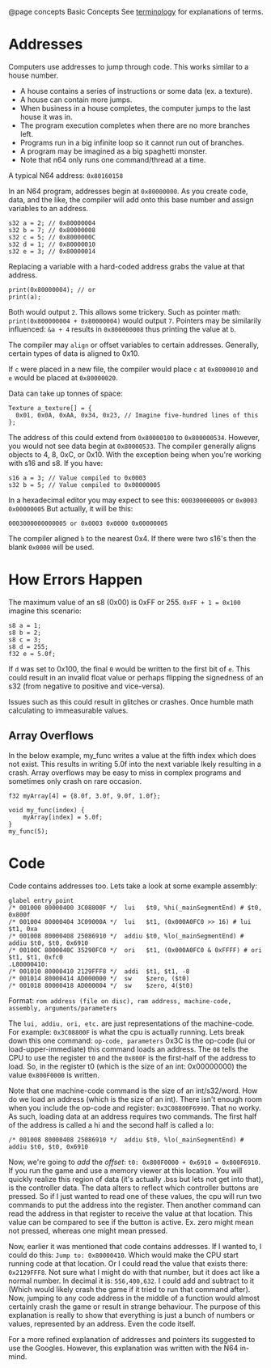 @page concepts Basic Concepts
See [terminology](terminology.html) for explanations of terms.  

# Addresses
Computers use addresses to jump through code. This works similar to a house number.
* A house contains a series of instructions or some data (ex. a texture).
* A house can contain more jumps.
* When business in a house completes, the computer jumps to the last house it was in.
* The program execution completes when there are no more branches left.
* Programs run in a big infinite loop so it cannot run out of branches.
* A program may be imagined as a big spaghetti monster.
* Note that n64 only runs one command/thread at a time.

A typical N64 address: `0x80160158`

In an N64 program, addresses begin at `0x80000000`. As you create code, data, and the like, the compiler will add onto this base number and assign variables to an address.
```
s32 a = 2; // 0x80000004
s32 b = 7; // 0x80000008
s32 c = 5; // 0x8000000C
s32 d = 1; // 0x80000010
s32 e = 3; // 0x80000014
```
Replacing a variable with a hard-coded address grabs the value at that address.
```
print(0x80000004); // or
print(a);
```
Both would output `2`. This allows some trickery. Such as pointer math: `print(0x800000004 + 0x80000004)` would output `7`.
Pointers may be similarily influenced: `&a + 4` results in `0x800000008` thus printing the value at `b`.

The compiler may `align` or offset variables to certain addresses. Generally, certain types of data is aligned to 0x10.

If `c` were placed in a new file, the compiler would place `c` at `0x80000010` and `e` would be placed at `0x80000020`.

Data can take up tonnes of space:
```
Texture a_texture[] = {
  0x01, 0x0A, 0xAA, 0x34, 0x23, // Imagine five-hundred lines of this
};
```
The address of this could extend from `0x80000100` to `0x800000534`. However, you would not see data begin at `0x80000533`. The compiler generally aligns objects to 4, 8, 0xC, or 0x10. With the exception being when you're working with s16 and s8. If you have:
```
s16 a = 3; // Value compiled to 0x0003
s32 b = 5; // Value compiled to 0x00000005
```
In a hexadecimal editor you may expect to see this: `000300000005` or `0x0003 0x00000005` But actually, it will be this:
```
0003000000000005 or 0x0003 0x0000 0x00000005
```
The compiler aligned `b` to the nearest 0x4. If there were two s16's then the blank `0x0000` will be used.

# How Errors Happen
The maximum value of an s8 (0x00) is 0xFF or 255. `0xFF + 1 = 0x100` imagine this scenario:
```
s8 a = 1;
s8 b = 2;
s8 c = 3;
s8 d = 255;
f32 e = 5.0f;
```
If `d` was set to 0x100, the final `0` would be written to the first bit of `e`. This could result in an invalid float value or perhaps flipping the signedness of an s32 (from negative to positive and vice-versa).

Issues such as this could result in glitches or crashes. Once humble math calculating to immeasurable values.

## Array Overflows
In the below example, my_func writes a value at the fifth index which does not exist. This results in writing 5.0f into the next variable lkely resulting in a crash. Array overflows may be easy to miss in complex programs and sometimes only crash on rare occasion.
```
f32 myArray[4] = {8.0f, 3.0f, 9.0f, 1.0f};

void my_func(index) {
    myArray[index] = 5.0f;
}
my_func(5);
```

# Code
Code contains addresses too. Lets take a look at some example assembly:
```
glabel entry_point
/* 001000 80000400 3C08800F */  lui   $t0, %hi(_mainSegmentEnd) # $t0, 0x800f
/* 001004 80000404 3C09000A */  lui   $t1, (0x000A0FC0 >> 16) # lui $t1, 0xa
/* 001008 80000408 25086910 */  addiu $t0, %lo(_mainSegmentEnd) # addiu $t0, $t0, 0x6910
/* 00100C 8000040C 35290FC0 */  ori   $t1, (0x000A0FC0 & 0xFFFF) # ori $t1, $t1, 0xfc0
.L80000410:
/* 001010 80000410 2129FFF8 */  addi  $t1, $t1, -8
/* 001014 80000414 AD000000 */  sw    $zero, ($t0)
/* 001018 80000418 AD000004 */  sw    $zero, 4($t0)
```
Format: `rom address (file on disc), ram address, machine-code, assembly, arguments/parameters`

The `lui, addiu, ori, etc.` are just representations of the machine-code. For example: `0x3C08800F` is what the cpu is actually running. Lets break down this one command:
`op-code, parameters`
0x3C is the op-code (lui or load-upper-immediate) this command loads an address. The `08` tells the CPU to use the register `t0` and the `0x800F` is the first-half of the address to load. So, in the register t0 (which is the size of an int: 0x00000000) the value `0x800F0000` is written.

Note that one machine-code command is the size of an int/s32/word. How do we load an address (which is the size of an int). There isn't enough room when you include the op-code and register: `0x3C08800F6990`. That no worky. As such, loading data at an address requires two commands. The first half of the address is called a hi and the second half is called a lo:
```
/* 001008 80000408 25086910 */  addiu $t0, %lo(_mainSegmentEnd) # addiu $t0, $t0, 0x6910
```
Now, we're going to *add* the *offset*: `t0: 0x800F0000 + 0x6910 = 0x800F6910`.
If you run the game and use a memory viewer at this location. You will quickly realize this region of data (it's actually .bss but lets not get into that), is the controller data. The data alters to reflect which controller buttons are pressed. So if I just wanted to read one of these values, the cpu will run two commands to put the address into the register. Then another command can read the address in that register to receive the value at that location. This value can be compared to see if the button is active. Ex. zero might mean not pressed, whereas one might mean pressed.

Now, earlier it was mentioned that code contains addresses. If I wanted to, I could do this: `Jump to: 0x80000410`. Which would make the CPU start running code at that location. Or I could read the value that exists there: `0x2129FFF8`. Not sure what I might do with that number, but it does act like a normal number. In decimal it is: `556,400,632`. I could add and subtract to it (Which would likely crash the game if it tried to run that command after). Now, jumping to any code address in the middle of a function would almost certainly crash the game or result in strange behaviour. The purpose of this explanation is really to show that everything is just a bunch of numbers or values, represented by an address. Even the code itself.

For a more refined explanation of addresses and pointers its suggested to use the Googles. However, this explanation was written with the N64 in-mind.
